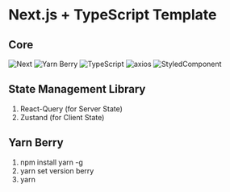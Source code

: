 # Next.js + TypeScript Template

## Core
![Next](https://img.shields.io/badge/-Next.js-green?style=for-the-badge&logo=next.js)
![Yarn Berry](https://img.shields.io/badge/-Yarn__Berry-green?style=for-the-badge&logo=yarn)
![TypeScript](https://img.shields.io/badge/-TypeScript-green?style=for-the-badge&logo=typescript)
![axios](https://img.shields.io/badge/-axios-green?style=for-the-badge&logo=axios)
![StyledComponent](https://img.shields.io/badge/-Styled--Component-green?style=for-the-badge&logo=style)

## State Management Library
1. React-Query (for Server State)
2. Zustand (for Client State)

## Yarn Berry 
1. npm install yarn -g
2. yarn set version berry
3. yarn
